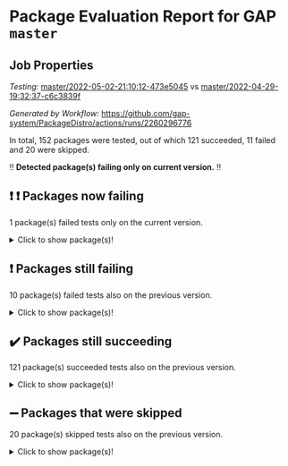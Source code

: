 # Package Evaluation Report for GAP `master`

## Job Properties

*Testing:* [master/2022-05-02-21:10:12-473e5045](https://github.com/gap-system/PackageDistro/blob/data/reports/master/2022-05-02-21:10:12-473e5045) vs [master/2022-04-29-19:32:37-c6c3839f](https://github.com/gap-system/PackageDistro/blob/data/reports/master/2022-04-29-19:32:37-c6c3839f)

*Generated by Workflow:* https://github.com/gap-system/PackageDistro/actions/runs/2260296776

In total, 152 packages were tested, out of which 121 succeeded, 11 failed and 20 were skipped.

:bangbang: **Detected package(s) failing only on current version.** :bangbang:

## :exclamation: :exclamation: Packages now failing

1 package(s) failed tests only on the current version.
<details> <summary>Click to show package(s)!</summary>

- curlinterface 2.2.2 [(failure)](https://github.com/gap-system/PackageDistro/runs/6264069086?check_suite_focus=true) vs curlinterface 2.2.2 [(success)](https://github.com/gap-system/PackageDistro/runs/6233777496?check_suite_focus=true) <br>
</details>

## :exclamation: Packages still failing

10 package(s) failed tests also on the previous version.
<details><summary>Click to show package(s)!</summary>

- fining 1.4.1 [(failure)](https://github.com/gap-system/PackageDistro/runs/6264070171?check_suite_focus=true)
- francy 1.2.4 [(failure)](https://github.com/gap-system/PackageDistro/runs/6264070583?check_suite_focus=true)
- hap 1.39 [(failure)](https://github.com/gap-system/PackageDistro/runs/6264071392?check_suite_focus=true)
- normalizinterface 1.3.2 [(failure)](https://github.com/gap-system/PackageDistro/runs/6264073855?check_suite_focus=true)
- packagemanager 1.2 [(failure)](https://github.com/gap-system/PackageDistro/runs/6264074143?check_suite_focus=true)
- rcwa 4.6.4 [(failure)](https://github.com/gap-system/PackageDistro/runs/6264074853?check_suite_focus=true)
- recog 1.3.2 [(failure)](https://github.com/gap-system/PackageDistro/runs/6264075036?check_suite_focus=true)
- semigroups 4.0.0 [(failure)](https://github.com/gap-system/PackageDistro/runs/6264075405?check_suite_focus=true)
- transgrp 3.6.1 [(failure)](https://github.com/gap-system/PackageDistro/runs/6264076418?check_suite_focus=true)
- ugaly 4.0.2 [(failure)](https://github.com/gap-system/PackageDistro/runs/6264076471?check_suite_focus=true)
</details>

## :heavy_check_mark: Packages still succeeding

121 package(s) succeeded tests also on the previous version.
<details><summary>Click to show package(s)!</summary>

- ace 5.4 [(success)](https://github.com/gap-system/PackageDistro/runs/6264067183?check_suite_focus=true)
- aclib 1.3.2 [(success)](https://github.com/gap-system/PackageDistro/runs/6264067289?check_suite_focus=true)
- agt 0.2 [(success)](https://github.com/gap-system/PackageDistro/runs/6264067404?check_suite_focus=true)
- alnuth 3.2.1 [(success)](https://github.com/gap-system/PackageDistro/runs/6264067488?check_suite_focus=true)
- anupq 3.2.6 [(success)](https://github.com/gap-system/PackageDistro/runs/6264067570?check_suite_focus=true)
- atlasrep 2.1.2 [(success)](https://github.com/gap-system/PackageDistro/runs/6264067685?check_suite_focus=true)
- autodoc 2022.03.10 [(success)](https://github.com/gap-system/PackageDistro/runs/6264067780?check_suite_focus=true)
- automata 1.15 [(success)](https://github.com/gap-system/PackageDistro/runs/6264067849?check_suite_focus=true)
- automgrp 1.3.2 [(success)](https://github.com/gap-system/PackageDistro/runs/6264067920?check_suite_focus=true)
- autpgrp 1.10.2 [(success)](https://github.com/gap-system/PackageDistro/runs/6264067982?check_suite_focus=true)
- cap 2022.04-06 [(success)](https://github.com/gap-system/PackageDistro/runs/6264068049?check_suite_focus=true)
- caratinterface 2.3.3 [(success)](https://github.com/gap-system/PackageDistro/runs/6264068107?check_suite_focus=true)
- cddinterface 2020.06.24 [(success)](https://github.com/gap-system/PackageDistro/runs/6264068176?check_suite_focus=true)
- circle 1.6.5 [(success)](https://github.com/gap-system/PackageDistro/runs/6264068234?check_suite_focus=true)
- cohomolo 1.6.10 [(success)](https://github.com/gap-system/PackageDistro/runs/6264068294?check_suite_focus=true)
- congruence 1.2.4 [(success)](https://github.com/gap-system/PackageDistro/runs/6264068397?check_suite_focus=true)
- corelg 1.56 [(success)](https://github.com/gap-system/PackageDistro/runs/6264068473?check_suite_focus=true)
- crime 1.6 [(success)](https://github.com/gap-system/PackageDistro/runs/6264068535?check_suite_focus=true)
- crisp 1.4.5 [(success)](https://github.com/gap-system/PackageDistro/runs/6264068638?check_suite_focus=true)
- crypting 0.10 [(success)](https://github.com/gap-system/PackageDistro/runs/6264068703?check_suite_focus=true)
- cryst 4.1.24 [(success)](https://github.com/gap-system/PackageDistro/runs/6264068795?check_suite_focus=true)
- crystcat 1.1.9 [(success)](https://github.com/gap-system/PackageDistro/runs/6264068873?check_suite_focus=true)
- ctbllib 1.3.4 [(success)](https://github.com/gap-system/PackageDistro/runs/6264068940?check_suite_focus=true)
- cubefree 1.19 [(success)](https://github.com/gap-system/PackageDistro/runs/6264069019?check_suite_focus=true)
- cvec 2.7.5 [(success)](https://github.com/gap-system/PackageDistro/runs/6264069169?check_suite_focus=true)
- datastructures 0.2.7 [(success)](https://github.com/gap-system/PackageDistro/runs/6264069236?check_suite_focus=true)
- deepthought 1.0.5 [(success)](https://github.com/gap-system/PackageDistro/runs/6264069326?check_suite_focus=true)
- design 1.7 [(success)](https://github.com/gap-system/PackageDistro/runs/6264069409?check_suite_focus=true)
- difsets 2.3.1 [(success)](https://github.com/gap-system/PackageDistro/runs/6264069506?check_suite_focus=true)
- digraphs 1.5.2 [(success)](https://github.com/gap-system/PackageDistro/runs/6264069611?check_suite_focus=true)
- edim 1.3.5 [(success)](https://github.com/gap-system/PackageDistro/runs/6264069731?check_suite_focus=true)
- example 4.3.1 [(success)](https://github.com/gap-system/PackageDistro/runs/6264069838?check_suite_focus=true)
- factint 1.6.3 [(success)](https://github.com/gap-system/PackageDistro/runs/6264069912?check_suite_focus=true)
- ferret 1.0.7 [(success)](https://github.com/gap-system/PackageDistro/runs/6264070000?check_suite_focus=true)
- fga 1.4.0 [(success)](https://github.com/gap-system/PackageDistro/runs/6264070087?check_suite_focus=true)
- float 1.0.3 [(success)](https://github.com/gap-system/PackageDistro/runs/6264070227?check_suite_focus=true)
- format 1.4.3 [(success)](https://github.com/gap-system/PackageDistro/runs/6264070313?check_suite_focus=true)
- forms 1.2.7 [(success)](https://github.com/gap-system/PackageDistro/runs/6264070364?check_suite_focus=true)
- fplsa 1.2.5 [(success)](https://github.com/gap-system/PackageDistro/runs/6264070426?check_suite_focus=true)
- fr 2.4.8 [(success)](https://github.com/gap-system/PackageDistro/runs/6264070506?check_suite_focus=true)
- fwtree 1.3 [(success)](https://github.com/gap-system/PackageDistro/runs/6264070645?check_suite_focus=true)
- gbnp 1.0.5 [(success)](https://github.com/gap-system/PackageDistro/runs/6264070740?check_suite_focus=true)
- generalizedmorphismsforcap 2022.03-03 [(success)](https://github.com/gap-system/PackageDistro/runs/6264070808?check_suite_focus=true)
- genss 1.6.6 [(success)](https://github.com/gap-system/PackageDistro/runs/6264070910?check_suite_focus=true)
- gradedringforhomalg 2022.03-01 [(success)](https://github.com/gap-system/PackageDistro/runs/6264070984?check_suite_focus=true)
- grape 4.8.5 [(success)](https://github.com/gap-system/PackageDistro/runs/6264071053?check_suite_focus=true)
- groupoids 1.69 [(success)](https://github.com/gap-system/PackageDistro/runs/6264071113?check_suite_focus=true)
- grpconst 2.6.2 [(success)](https://github.com/gap-system/PackageDistro/runs/6264071182?check_suite_focus=true)
- guarana 0.96.3 [(success)](https://github.com/gap-system/PackageDistro/runs/6264071253?check_suite_focus=true)
- guava 3.16 [(success)](https://github.com/gap-system/PackageDistro/runs/6264071332?check_suite_focus=true)
- hapcryst 0.1.14 [(success)](https://github.com/gap-system/PackageDistro/runs/6264071448?check_suite_focus=true)
- hecke 1.5.3 [(success)](https://github.com/gap-system/PackageDistro/runs/6264071518?check_suite_focus=true)
- help 3.5 [(success)](https://github.com/gap-system/PackageDistro/runs/6264071588?check_suite_focus=true)
- idrel 2.43 [(success)](https://github.com/gap-system/PackageDistro/runs/6264071642?check_suite_focus=true)
- images 1.3.1 [(success)](https://github.com/gap-system/PackageDistro/runs/6264071715?check_suite_focus=true)
- intpic 0.2.4 [(success)](https://github.com/gap-system/PackageDistro/runs/6264071763?check_suite_focus=true)
- io 4.7.2 [(success)](https://github.com/gap-system/PackageDistro/runs/6264071810?check_suite_focus=true)
- irredsol 1.4.3 [(success)](https://github.com/gap-system/PackageDistro/runs/6264071863?check_suite_focus=true)
- json 2.1.0 [(success)](https://github.com/gap-system/PackageDistro/runs/6264071993?check_suite_focus=true)
- jupyterkernel 1.4.1 [(success)](https://github.com/gap-system/PackageDistro/runs/6264072114?check_suite_focus=true)
- jupyterviz 1.5.1 [(success)](https://github.com/gap-system/PackageDistro/runs/6264072181?check_suite_focus=true)
- kan 1.34 [(success)](https://github.com/gap-system/PackageDistro/runs/6264072223?check_suite_focus=true)
- kbmag 1.5.9 [(success)](https://github.com/gap-system/PackageDistro/runs/6264072276?check_suite_focus=true)
- laguna 3.9.5 [(success)](https://github.com/gap-system/PackageDistro/runs/6264072327?check_suite_focus=true)
- liealgdb 2.2.1 [(success)](https://github.com/gap-system/PackageDistro/runs/6264072381?check_suite_focus=true)
- liepring 2.6 [(success)](https://github.com/gap-system/PackageDistro/runs/6264072435?check_suite_focus=true)
- liering 2.4.2 [(success)](https://github.com/gap-system/PackageDistro/runs/6264072509?check_suite_focus=true)
- linearalgebraforcap 2022.04-02 [(success)](https://github.com/gap-system/PackageDistro/runs/6264072582?check_suite_focus=true)
- loops 3.4.1 [(success)](https://github.com/gap-system/PackageDistro/runs/6264072666?check_suite_focus=true)
- lpres 1.0.3 [(success)](https://github.com/gap-system/PackageDistro/runs/6264072790?check_suite_focus=true)
- majoranaalgebras 1.4 [(success)](https://github.com/gap-system/PackageDistro/runs/6264072899?check_suite_focus=true)
- mapclass 1.4.5 [(success)](https://github.com/gap-system/PackageDistro/runs/6264073004?check_suite_focus=true)
- matgrp 0.64 [(success)](https://github.com/gap-system/PackageDistro/runs/6264073146?check_suite_focus=true)
- modisom 2.5.2 [(success)](https://github.com/gap-system/PackageDistro/runs/6264073291?check_suite_focus=true)
- modulepresentationsforcap 2022.03-02 [(success)](https://github.com/gap-system/PackageDistro/runs/6264073386?check_suite_focus=true)
- monoidalcategories 2022.04-04 [(success)](https://github.com/gap-system/PackageDistro/runs/6264073476?check_suite_focus=true)
- nconvex 2020.11-04 [(success)](https://github.com/gap-system/PackageDistro/runs/6264073571?check_suite_focus=true)
- nilmat 1.4.1 [(success)](https://github.com/gap-system/PackageDistro/runs/6264073636?check_suite_focus=true)
- nock 1.5 [(success)](https://github.com/gap-system/PackageDistro/runs/6264073711?check_suite_focus=true)
- nq 2.5.8 [(success)](https://github.com/gap-system/PackageDistro/runs/6264073919?check_suite_focus=true)
- numericalsgps 1.3.0 [(success)](https://github.com/gap-system/PackageDistro/runs/6264073970?check_suite_focus=true)
- openmath 11.5.1 [(success)](https://github.com/gap-system/PackageDistro/runs/6264074028?check_suite_focus=true)
- orb 4.8.4 [(success)](https://github.com/gap-system/PackageDistro/runs/6264074084?check_suite_focus=true)
- patternclass 2.4.2 [(success)](https://github.com/gap-system/PackageDistro/runs/6264074206?check_suite_focus=true)
- permut 2.0.4 [(success)](https://github.com/gap-system/PackageDistro/runs/6264074272?check_suite_focus=true)
- polenta 1.3.10 [(success)](https://github.com/gap-system/PackageDistro/runs/6264074366?check_suite_focus=true)
- polymaking 0.8.6 [(success)](https://github.com/gap-system/PackageDistro/runs/6264074429?check_suite_focus=true)
- primgrp 3.4.1 [(success)](https://github.com/gap-system/PackageDistro/runs/6264074494?check_suite_focus=true)
- profiling 2.5.0 [(success)](https://github.com/gap-system/PackageDistro/runs/6264074543?check_suite_focus=true)
- qpa 1.33 [(success)](https://github.com/gap-system/PackageDistro/runs/6264074598?check_suite_focus=true)
- quagroup 1.8.3 [(success)](https://github.com/gap-system/PackageDistro/runs/6264074665?check_suite_focus=true)
- radiroot 2.9 [(success)](https://github.com/gap-system/PackageDistro/runs/6264074789?check_suite_focus=true)
- rds 1.8 [(success)](https://github.com/gap-system/PackageDistro/runs/6264074934?check_suite_focus=true)
- repndecomp 1.2.1 [(success)](https://github.com/gap-system/PackageDistro/runs/6264075110?check_suite_focus=true)
- repsn 3.1.0 [(success)](https://github.com/gap-system/PackageDistro/runs/6264075185?check_suite_focus=true)
- resclasses 4.7.2 [(success)](https://github.com/gap-system/PackageDistro/runs/6264075254?check_suite_focus=true)
- scscp 2.3.1 [(success)](https://github.com/gap-system/PackageDistro/runs/6264075329?check_suite_focus=true)
- sglppow 2.2 [(success)](https://github.com/gap-system/PackageDistro/runs/6264075445?check_suite_focus=true)
- sgpviz 0.999.5 [(success)](https://github.com/gap-system/PackageDistro/runs/6264075493?check_suite_focus=true)
- simpcomp 2.1.14 [(success)](https://github.com/gap-system/PackageDistro/runs/6264075540?check_suite_focus=true)
- singular 2020.12.18 [(success)](https://github.com/gap-system/PackageDistro/runs/6264075590?check_suite_focus=true)
- sla 1.5.3 [(success)](https://github.com/gap-system/PackageDistro/runs/6264075648?check_suite_focus=true)
- smallgrp 1.5 [(success)](https://github.com/gap-system/PackageDistro/runs/6264075699?check_suite_focus=true)
- smallsemi 0.6.13 [(success)](https://github.com/gap-system/PackageDistro/runs/6264075753?check_suite_focus=true)
- sonata 2.9.4 [(success)](https://github.com/gap-system/PackageDistro/runs/6264075837?check_suite_focus=true)
- sophus 1.25 [(success)](https://github.com/gap-system/PackageDistro/runs/6264075892?check_suite_focus=true)
- spinsym 1.5.2 [(success)](https://github.com/gap-system/PackageDistro/runs/6264076050?check_suite_focus=true)
- symbcompcc 1.3.2 [(success)](https://github.com/gap-system/PackageDistro/runs/6264076198?check_suite_focus=true)
- thelma 1.3 [(success)](https://github.com/gap-system/PackageDistro/runs/6264076257?check_suite_focus=true)
- tomlib 1.2.9 [(success)](https://github.com/gap-system/PackageDistro/runs/6264076309?check_suite_focus=true)
- toric 1.9.5 [(success)](https://github.com/gap-system/PackageDistro/runs/6264076363?check_suite_focus=true)
- unipot 1.5 [(success)](https://github.com/gap-system/PackageDistro/runs/6264076549?check_suite_focus=true)
- unitlib 4.1.0 [(success)](https://github.com/gap-system/PackageDistro/runs/6264076633?check_suite_focus=true)
- utils 0.72 [(success)](https://github.com/gap-system/PackageDistro/runs/6264076703?check_suite_focus=true)
- uuid 0.7 [(success)](https://github.com/gap-system/PackageDistro/runs/6264076802?check_suite_focus=true)
- walrus 0.9991 [(success)](https://github.com/gap-system/PackageDistro/runs/6264076876?check_suite_focus=true)
- wedderga 4.10.2 [(success)](https://github.com/gap-system/PackageDistro/runs/6264076954?check_suite_focus=true)
- xmod 2.88 [(success)](https://github.com/gap-system/PackageDistro/runs/6264077074?check_suite_focus=true)
- xmodalg 1.22 [(success)](https://github.com/gap-system/PackageDistro/runs/6264077145?check_suite_focus=true)
- yangbaxter 0.10.0 [(success)](https://github.com/gap-system/PackageDistro/runs/6264077225?check_suite_focus=true)
- zeromqinterface 0.13 [(success)](https://github.com/gap-system/PackageDistro/runs/6264077304?check_suite_focus=true)
</details>

## :heavy_minus_sign: Packages that were skipped

20 package(s) skipped tests also on the previous version.
<details><summary>Click to show package(s)!</summary>

- 4ti2interface 2022.03-01 [(skipped)](https://github.com/gap-system/PackageDistro/runs/6263950248?check_suite_focus=true)
- browse 1.8.14 [(skipped)](https://github.com/gap-system/PackageDistro/runs/6263950248?check_suite_focus=true)
- examplesforhomalg 2022.03-01 [(skipped)](https://github.com/gap-system/PackageDistro/runs/6263950248?check_suite_focus=true)
- gapdoc 1.6.5 [(skipped)](https://github.com/gap-system/PackageDistro/runs/6263950248?check_suite_focus=true)
- gauss 2022.03-01 [(skipped)](https://github.com/gap-system/PackageDistro/runs/6263950248?check_suite_focus=true)
- gaussforhomalg 2022.03-01 [(skipped)](https://github.com/gap-system/PackageDistro/runs/6263950248?check_suite_focus=true)
- gradedmodules 2022.03-01 [(skipped)](https://github.com/gap-system/PackageDistro/runs/6263950248?check_suite_focus=true)
- homalg 2022.03-01 [(skipped)](https://github.com/gap-system/PackageDistro/runs/6263950248?check_suite_focus=true)
- homalgtocas 2022.03-01 [(skipped)](https://github.com/gap-system/PackageDistro/runs/6263950248?check_suite_focus=true)
- io_forhomalg 2022.03-01 [(skipped)](https://github.com/gap-system/PackageDistro/runs/6263950248?check_suite_focus=true)
- itc 1.5.1 [(skipped)](https://github.com/gap-system/PackageDistro/runs/6263950248?check_suite_focus=true)
- localizeringforhomalg 2022.03-01 [(skipped)](https://github.com/gap-system/PackageDistro/runs/6263950248?check_suite_focus=true)
- matricesforhomalg 2022.04-01 [(skipped)](https://github.com/gap-system/PackageDistro/runs/6263950248?check_suite_focus=true)
- modules 2022.03-01 [(skipped)](https://github.com/gap-system/PackageDistro/runs/6263950248?check_suite_focus=true)
- polycyclic 2.16 [(skipped)](https://github.com/gap-system/PackageDistro/runs/6263950248?check_suite_focus=true)
- ringsforhomalg 2022.04-01 [(skipped)](https://github.com/gap-system/PackageDistro/runs/6263950248?check_suite_focus=true)
- sco 2022.03-01 [(skipped)](https://github.com/gap-system/PackageDistro/runs/6263950248?check_suite_focus=true)
- toolsforhomalg 2022.04-03 [(skipped)](https://github.com/gap-system/PackageDistro/runs/6263950248?check_suite_focus=true)
- toricvarieties 2022.03.23 [(skipped)](https://github.com/gap-system/PackageDistro/runs/6263950248?check_suite_focus=true)
- xgap 4.31 [(skipped)](https://github.com/gap-system/PackageDistro/runs/6263950248?check_suite_focus=true)
</details>

